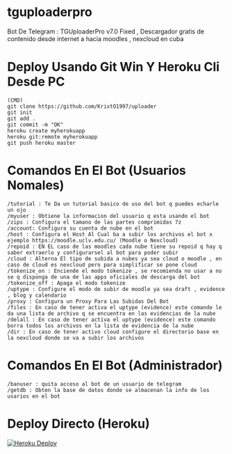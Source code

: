 # tguploaderpro
Bot De Telegram : TGUploaderPro v7.0 Fixed , Descargador gratis de contenido desde internet a hacia moodles , nexcloud en cuba

# Deploy Usando Git Win Y Heroku Cli Desde PC
```
(CMD)
git clone https://github.com/KrixtO1997/uploader
git init
git add .
git commit -m "OK"
heroku create myherokuapp
heroku git:remote myherokuapp
git push heroku master
```

# Comandos En El Bot (Usuarios Nomales)
```/start : Inicar Bot , Te Da La INfo
/tutorial : Te Da un tutorial basico de uso del bot q puedes echarle un ojo
/myuser : Obtiene la informacion del usuario q esta usando el bot
/zips : Configura el tamano de las partes comprimidas 7z
/account: Configura su cuenta de nube en el bot
/host : Configura el Host Al Cual ba a subir los archivos el bot x ejemplo https://moodle.uclv.edu.cu/ (Moodle o Nexcloud)
/repoid : EN EL caso de las moodles cada nube tiene su repoid q hay q saber extraerlo y configurarsel al bot para poder subir
/cloud : Alterna El tipo de subida a nubes ya sea cloud o moodle , en caso de cloud es nexcloud pero para simplificar se pone cloud
/tokenize_on : Enciende el modo tokenize , se recomienda no usar a no se q disponga de una de las apps oficiales de descarga del bot 
/tokenize_off : Apaga el modo tokenize
/uptype : Configure el modo de subir de moodle ya sea draft , evidence , blog y calendario
/proxy : Configura un Proxy Para Las Subidas Del Bot 
/files : En caso de tener activa el uptype (evidence) este comando le da una lista de archivo q se encuentra en las evidencias de la nube
/delall : En caso de tener activa el uptype (evidence) este comando borra todos los archivos en la lista de evidencia de la nube
/dir : En caso de tener activo cloud configure el directorio base en la nexcloud donde se va a subir los archivos
```

# Comandos En El Bot (Administrador) 
```/adduser : permite un usuario de telegram tener acceso al bot
/banuser : quita acceso al bot de un usuario de telegram
/getdb : Obten la base de datos donde se almacenan la info de los usarios en el bot
```
# Deploy Directo (Heroku)
[![Heroku Deploy](https://www.herokucdn.com/deploy/button.svg)](https://heroku.com/deploy?template=https://github.com/KrixtO1997/uploader)
